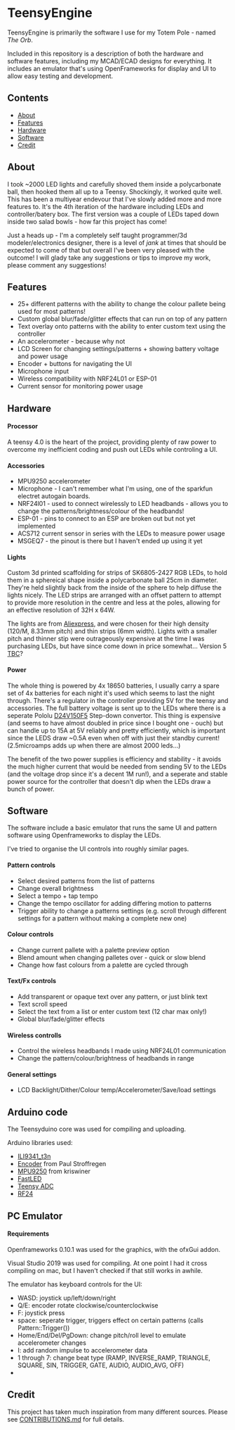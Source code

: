 # TeensyEngine

TeensyEngine is primarily the software I use for my Totem Pole - named *The Orb*. 

Included in this repository is a description of both the hardware and software features, including my MCAD/ECAD designs for everything.
It includes an emulator that's using OpenFrameworks for display and UI to allow easy testing and development.


## Contents 
- [About](#about)
- [Features](#features)
- [Hardware](#hardware)
- [Software](#software)
- [Credit](#credit)


## About
I took ~2000 LED lights and carefully shoved them inside a polycarbonate ball, then hooked them all up to a Teensy. Shockingly, it worked quite well. 
This has been a multiyear endevour that I've slowly added more and more features to.
It's the 4th iteration of the hardware including LEDs and controller/batery box. The first version was a couple of LEDs taped down inside two salad bowls - how far this project has come!

Just a heads up - I'm a completely self taught programmer/3d modeler/electronics designer, there is a level of *jank* at times that should be expected to come of that but overall I've been very pleased with the outcome! 
I will glady take any suggestions or tips to improve my work, please comment any suggestions!


## Features
- 25+ different patterns with the ability to change the colour pallete being used for most patterns!
- Custom global blur/fade/glitter effects that can run on top of any pattern
- Text overlay onto patterns with the ability to enter custom text using the controller
- An accelerometer - because why not
- LCD Screen for changing settings/patterns + showing battery voltage and power usage
- Encoder + buttons for navigating the UI
- Microphone input 
- Wireless compatibility with NRF24L01 or ESP-01
- Current sensor for monitoring power usage


## Hardware
#### Processor
A teensy 4.0 is the heart of the project, providing plenty of raw power to overcome my inefficient coding and push out LEDs while controling a UI. 

#### Accessories
- MPU9250 accelerometer
- Microphone - I can't remember what I'm using, one of the sparkfun electret autogain boards. 
- NRF24l01 - used to connect wirelessly to LED headbands - allows you to change the patterns/brightness/colour of the headbands!
- ESP-01 - pins to connect to an ESP are broken out but not yet implemented
- ACS712 current sensor in series with the LEDs to measure power usage
- MSGEQ7 - the pinout is there but I haven't ended up using it yet

#### Lights
Custom 3d printed scaffolding for strips of SK6805-2427 RGB LEDs, to hold them in a sphereical shape inside a polycarbonate ball 25cm in diameter. They're held slightly back from the inside of the sphere to help diffuse the lights nicely. 
The LED strips are arranged with an offset pattern to attempt to provide more resolution in the centre and less at the poles, allowing for an effective resolution of 32H x 64W. 

The lights are from [Aliexpress](https://www.aliexpress.com/item/32818340106.html?spm=a2g0o.order_list.order_list_main.358.679f1802EQyb32), and were chosen for their high density (120/M, 8.33mm pitch) and thin strips (6mm width). 
Lights with a smaller pitch and thinner stip were outrageously expensive at the time I was purchasing LEDs, but have since come down in price somewhat... Version 5 [TBC](https://www.aliexpress.com/item/1005003798198621.html?spm=a2g0o.productlist.main.1.1ec91845yMUVny&algo_pvid=75d3a123-2f4a-48b9-b82f-fbbad28e56ed&algo_exp_id=75d3a123-2f4a-48b9-b82f-fbbad28e56ed-0&pdp_ext_f=%7B%22sku_id%22%3A%2212000028080815414%22%7D&pdp_npi=2%40dis%21AUD%2140.15%2126.11%21%21%21%21%21%40211bf14716719782508633629d0742%2112000028080815414%21sea&curPageLogUid=63plojRdJNp2)?

#### Power
The whole thing is powered by 4x 18650 batteries, I usually carry a spare set of 4x batteries for each night it's used which seems to last the night through.
There's a regulator in the controller providing 5V for the teensy and accessories. The full battery voltage is sent up to the LEDs where there is a seperate Pololu [D24V150F5](https://www.pololu.com/product/2881) Step-down convertor. This thing is expensive (and seems to have almost doubled in price since I bought one - ouch) but can handle up to 15A at 5V reliably and pretty efficiently, which is important since the LEDS draw ~0.5A even when off with just their standby current! (2.5microamps adds up when there are almost 2000 leds...)

The benefit of the two power supplies is efficiency and stability - it avoids the much higher current that would be needed from sending 5V to the LEDs (and the voltage drop since it's a decent 1M run!), and a seperate and stable power source for the controller that doesn't dip when the LEDs draw a bunch of power. 


## Software
The software include a basic emulator that runs the same UI and pattern software using Openframeworks to display the LEDs. 

I've tried to organise the UI controls into roughly similar pages.
#### Pattern controls
- Select desired patterns from the list of patterns
- Change overall brightness
- Select a tempo + tap tempo
- Change the tempo oscillator for adding differing motion to patterns
- Trigger ability to change a patterns settings (e.g. scroll through different settings for a pattern without making a complete new one)
#### Colour controls
- Change current pallete with a palette preview option
- Blend amount when changing palletes over - quick or slow blend
- Change how fast colours from a palette are cycled through
#### Text/Fx controls
- Add transparent or opaque text over any pattern, or just blink text 
- Text scroll speed
- Select the text from a list or enter custom text (12 char max only!)
- Global blur/fade/glitter effects
#### Wireless controlls
- Control the wireless headbands I made using NRF24L01 communication
- Change the pattern/colour/brightness of headbands in range
#### General settings
- LCD Backlight/Dither/Colour temp/Accelerometer/Save/load settings

## Arduino code
The Teensyduino core was used for compiling and uploading.

Arduino libraries used:
- [ILI9341_t3n](https://github.com/KurtE/ILI9341_t3n)
- [Encoder](https://github.com/PaulStoffregen/Encoder/blob/master/Encoder.h) from Paul Stroffregen
- [MPU9250](https://github.com/kriswiner/MPU9250) from kriswiner
- [FastLED](https://github.com/FastLED/FastLED)
- [Teensy ADC](https://github.com/pedvide/ADC)
- [RF24](https://github.com/nRF24/RF24)


## PC Emulator 
#### Requirements 
Openframeworks 0.10.1 was used for the graphics, with the ofxGui addon.

Visual Studio 2019 was used for compiling.
At one point I had it cross compiling on mac, but I haven't checked if that still works in awhile.

The emulator has keyboard controls for the UI:
- WASD: joystick up/left/down/right
- Q/E: encoder rotate clockwise/counterclockwise
- F: joystick press 
- space: seperate trigger, triggers effect on certain patterns (calls Pattern::Trigger())
- Home/End/Del/PgDown: change pitch/roll level to emulate accelerometer changes
- I: add random impulse to accelerometer data
- 1 through 7: change beat type (RAMP, INVERSE_RAMP, TRIANGLE, SQUARE, SIN, TRIGGER, GATE, AUDIO, AUDIO_AVG, OFF)
- 

## Credit 
This project has taken much inspiration from many different sources. Please see [CONTRIBUTIONS.md](CONTRIBUTIONS.md) for full details. 
